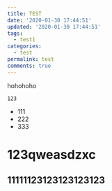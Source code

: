 ```yaml
---
title: TEST
date: '2020-01-30 17:44:51'
updated: '2020-01-30 17:44:51'
tags:
  - test1
categories:
  - test
permalink: test
comments: true
---
```

hohohoho

```
123
```

* 111
* 222
* 333



# 123qweasdzxc
## 11111123123123123123
